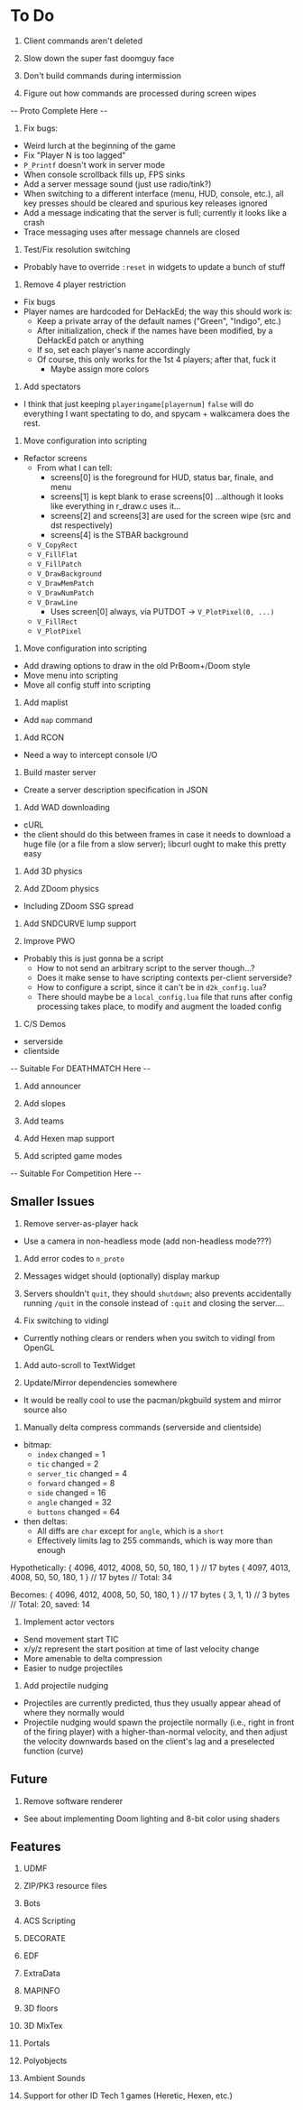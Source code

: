# To Do

1. Client commands aren't deleted

1. Slow down the super fast doomguy face

1. Don't build commands during intermission

1. Figure out how commands are processed during screen wipes

-- Proto Complete Here --

1. Fix bugs:
  - Weird lurch at the beginning of the game
  - Fix "Player N is too lagged"
  - `P_Printf` doesn't work in server mode
  - When console scrollback fills up, FPS sinks
  - Add a server message sound (just use radio/tink?)
  - When switching to a different interface (menu, HUD, console, etc.), all key
    presses should be cleared and spurious key releases ignored
  - Add a message indicating that the server is full; currently it looks like a
    crash
  - Trace messaging uses after message channels are closed

1. Test/Fix resolution switching
  - Probably have to override `:reset` in widgets to update a bunch of stuff

1. Remove 4 player restriction
  - Fix bugs
  - Player names are hardcoded for DeHackEd; the way this should work is:
    - Keep a private array of the default names ("Green", "Indigo", etc.)
    - After initialization, check if the names have been modified, by a
      DeHackEd patch or anything
    - If so, set each player's name accordingly
    - Of course, this only works for the 1st 4 players; after that, fuck it
      - Maybe assign more colors

1. Add spectators
  - I think that just keeping `playeringame[playernum]` `false` will do
    everything I want spectating to do, and spycam + walkcamera does the
    rest.

1. Move configuration into scripting
  - Refactor screens
    - From what I can tell:
      - screens[0] is the foreground for HUD, status bar, finale, and menu
      - screens[1] is kept blank to erase screens[0]
        ...although it looks like everything in r_draw.c uses it...
      - screens[2] and screens[3] are used for the screen wipe (src and dst
        respectively)
      - screens[4] is the STBAR background
    - `V_CopyRect`
    - `V_FillFlat`
    - `V_FillPatch`
    - `V_DrawBackground`
    - `V_DrawMemPatch`
    - `V_DrawNumPatch`
    - `V_DrawLine`
      - Uses screen[0] always, via PUTDOT -> `V_PlotPixel(0, ...)`
    - `V_FillRect`
    - `V_PlotPixel`

1. Move configuration into scripting
  - Add drawing options to draw in the old PrBoom+/Doom style
  - Move menu into scripting
  - Move all config stuff into scripting

1. Add maplist
  - Add `map` command

1. Add RCON
  - Need a way to intercept console I/O

1. Build master server
  - Create a server description specification in JSON

1. Add WAD downloading
  - cURL
  - the client should do this between frames in case it needs to download a
    huge file (or a file from a slow server); libcurl ought to make this
    pretty easy

1. Add 3D physics

1. Add ZDoom physics
  - Including ZDoom SSG spread

1. Add SNDCURVE lump support

1. Improve PWO
  - Probably this is just gonna be a script
    - How to not send an arbitrary script to the server though...?
    - Does it make sense to have scripting contexts per-client serverside?
    - How to configure a script, since it can't be in `d2k_config.lua`?
    - There should maybe be a `local_config.lua` file that runs after config
      processing takes place, to modify and augment the loaded config

1. C/S Demos
  - serverside
  - clientside

-- Suitable For DEATHMATCH Here --

1. Add announcer

1. Add slopes

1. Add teams

1. Add Hexen map support

1. Add scripted game modes

-- Suitable For Competition Here --

## Smaller Issues

1. Remove server-as-player hack
  - Use a camera in non-headless mode (add non-headless mode???)

1. Add error codes to `n_proto`

1. Messages widget should (optionally) display markup

1. Servers shouldn't `quit`, they should `shutdown`; also prevents accidentally
   running `/quit` in the console instead of `:quit` and closing the server....

1. Fix switching to vidingl
  - Currently nothing clears or renders when you switch to vidingl from OpenGL

1. Add auto-scroll to TextWidget

1. Update/Mirror dependencies somewhere
  - It would be really cool to use the pacman/pkgbuild system and mirror source
    also

1. Manually delta compress commands (serverside and clientside)
  - bitmap:
    - `index` changed      = 1
    - `tic` changed        = 2
    - `server_tic` changed = 4
    - `forward` changed    = 8
    - `side` changed       = 16
    - `angle` changed      = 32
    - `buttons` changed    = 64
  - then deltas:
    - All diffs are `char` except for `angle`, which is a `short`
    - Effectively limits lag to 255 commands, which is way more than enough

  Hypothetically:
    { 4096, 4012, 4008, 50, 50, 180, 1 } // 17 bytes
    { 4097, 4013, 4008, 50, 50, 180, 1 } // 17 bytes
                                         // Total: 34

  Becomes:
    { 4096, 4012, 4008, 50, 50, 180, 1 } // 17 bytes
    { 3, 1, 1}                           //  3 bytes
                                         // Total: 20, saved: 14

1. Implement actor vectors
  - Send movement start TIC
  - x/y/z represent the start position at time of last velocity change
  - More amenable to delta compression
  - Easier to nudge projectiles

1. Add projectile nudging
  - Projectiles are currently predicted, thus they usually appear ahead of
    where they normally would
  - Projectile nudging would spawn the projectile normally (i.e., right in
    front of the firing player) with a higher-than-normal velocity, and then
    adjust the velocity downwards based on the client's lag and a preselected
    function (curve)

## Future

1. Remove software renderer
  - See about implementing Doom lighting and 8-bit color using shaders

## Features

1. UDMF

1. ZIP/PK3 resource files

1. Bots

1. ACS Scripting

1. DECORATE

1. EDF

1. ExtraData

1. MAPINFO

1. 3D floors

1. 3D MixTex

1. Portals

1. Polyobjects

1. Ambient Sounds

1. Support for other ID Tech 1 games (Heretic, Hexen, etc.)

<!-- vi: set et ts=4 sw=4 tw=79: -->

